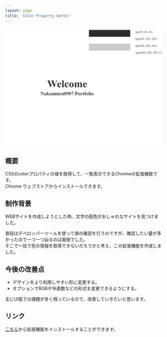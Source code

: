 ```yaml
---
layout: page
title: 'Color Property Getter'
---
```


<div align="center">
<img src="../images/thumbnail/cpg-chrome-extension.png" alt="Color Property Getter サムネイル">
</div>

## 概要

CSSのcolorプロパティの値を取得して、一覧表示できるChromeの拡張機能です。<br />
Chrome ウェブストアからインストールできます。

## 制作背景

WEBサイトを作成しようとした時、文字の配色がおしゃれなサイトを見つけました。

普段はデベロッパーツールを使って値の確認を行うのですが、確認したい量が多かったので一つ一つ辿るのは面倒でした。<br />
そこで一括で色の情報を取得できないだろうかと考え、この拡張機能を作成しました。

## 今後の改善点

- デザインをより利用しやすい形に変更する。
- オプションでRGBや16進数などの形式を変更できるようにする。

主にUI面での課題が多く残っているので、改善していきたいと思います。

## リンク

[こちら](https://chrome.google.com/webstore/detail/color-property-getter/habnllbmpgfdedfjecifgipdaacfahcn?hl=ja&authuser=0)から拡張機能をインストールすることができます。
